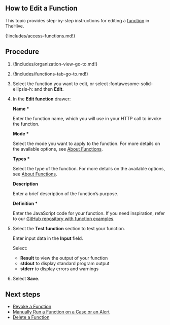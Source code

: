 ## How to Edit a Function

This topic provides step-by-step instructions for editing a [function](about-functions.md) in TheHive.

{!includes/access-functions.md!}

## Procedure

1. {!includes/organization-view-go-to.md!}

2. {!includes/functions-tab-go-to.md!}

3. Select the function you want to edit, or select :fontawesome-solid-ellipsis-h: and then **Edit**.

4. In the **Edit function** drawer:

    **Name \***

    Enter the function name, which you will use in your HTTP call to invoke the function.

    **Mode \***

    Select the mode you want to apply to the function. For more details on the available options, see [About Functions](about-functions#function-modes).

    **Types \***

    Select the type of the function. For more details on the available options, see [About Functions](about-functions#function-types).

    **Description**

    Enter a brief description of the function’s purpose.

    **Definition \***

    Enter the JavaScript code for your function. If you need inspiration, refer to our [GitHub repository with function examples]().

5. Select the **Test function** section to test your function.

    Enter input data in the **Input** field. 

    Select:
    * **Result** to view the output of your function
    * **stdout** to display standard program output
    * **stderr** to display errors and warnings

6. Select **Save**. 

## Next steps

* [Revoke a Function](revoke-a-function.md)
* [Manually Run a Function on a Case or an Alert](run-a-function-case-alert.md)
* [Delete a Function](delete-a-function.md)